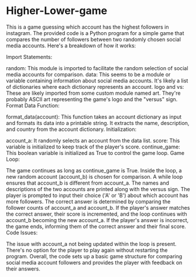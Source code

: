 # Higher-Lower-game
This is a game guessing which account has the highest followers in instagram.
The provided code is a Python program for a simple game that compares the number of followers between two randomly chosen social media accounts. Here's a breakdown of how it works:

Import Statements:

random: This module is imported to facilitate the random selection of social media accounts for comparison.
data: This seems to be a module or variable containing information about social media accounts. It's likely a list of dictionaries where each dictionary represents an account.
logo and vs: These are likely imported from some custom module named art. They're probably ASCII art representing the game's logo and the "versus" sign.
Format Data Function:

format_data(account): This function takes an account dictionary as input and formats its data into a printable string. It extracts the name, description, and country from the account dictionary.
Initialization:

account_a: It randomly selects an account from the data list.
score: This variable is initialized to keep track of the player's score.
continue_game: This boolean variable is initialized as True to control the game loop.
Game Loop:

The game continues as long as continue_game is True.
Inside the loop, a new random account (account_b) is chosen for comparison. A while loop ensures that account_b is different from account_a.
The names and descriptions of the two accounts are printed along with the versus sign.
The player is prompted to input their choice ('A' or 'B') about which account has more followers.
The correct answer is determined by comparing the follower counts of account_a and account_b.
If the player's answer matches the correct answer, their score is incremented, and the loop continues with account_b becoming the new account_a.
If the player's answer is incorrect, the game ends, informing them of the correct answer and their final score.
Code Issues:

The issue with account_a not being updated within the loop is present.
There's no option for the player to play again without restarting the program.
Overall, the code sets up a basic game structure for comparing social media account followers and provides the player with feedback on their answers.
